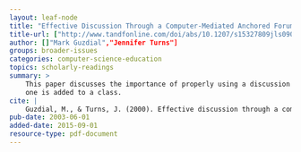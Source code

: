```yaml
---
layout: leaf-node
title: "Effective Discussion Through a Computer-Mediated Anchored Forum"
title-url: ["http://www.tandfonline.com/doi/abs/10.1207/s15327809jls0904_3","http://citeseerx.ist.psu.edu/viewdoc/download?doi=10.1.1.667.866&rep=rep1&type=pdf"]
author: []"Mark Guzdial","Jennifer Turns"]
groups: broader-issues
categories: computer-science-education
topics: scholarly-readings
summary: >
    This paper discusses the importance of properly using a discussion forum when
    one is added to a class.
cite: |
    Guzdial, M., & Turns, J. (2000). Effective discussion through a computer-mediated anchored forum. The journal of the learning sciences, 9(4), 437-469.
pub-date: 2003-06-01
added-date: 2015-09-01
resource-type: pdf-document
---
```

